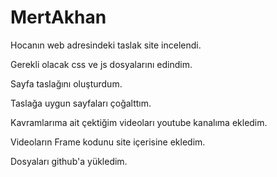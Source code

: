 # MertAkhan

Hocanın web adresindeki taslak site incelendi.

Gerekli olacak css ve js dosyalarını edindim.

Sayfa taslağını oluşturdum.

Taslağa uygun sayfaları çoğalttım.

Kavramlarıma ait çektiğim videoları youtube kanalıma ekledim.

Videoların Frame kodunu site içerisine ekledim.

Dosyaları github'a yükledim.

